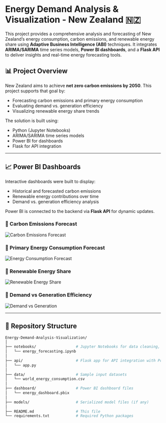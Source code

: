# Energy Demand Analysis & Visualization - New Zealand 🇳🇿

This project provides a comprehensive analysis and forecasting of New Zealand’s energy consumption, carbon emissions, and renewable energy share using **Adaptive Business Intelligence (ABI)** techniques. It integrates **ARIMA/SARIMA** time series models, **Power BI dashboards**, and a **Flask API** to deliver insights and real-time energy forecasting tools.

## 📊 Project Overview

New Zealand aims to achieve **net zero carbon emissions by 2050**. This project supports that goal by:
- Forecasting carbon emissions and primary energy consumption
- Evaluating demand vs. generation efficiency
- Visualizing renewable energy share trends

The solution is built using:
- Python (Jupyter Notebooks)
- ARIMA/SARIMA time series models
- Power BI for dashboards
- Flask for API integration

---

## 📈 Power BI Dashboards

Interactive dashboards were built to display:
- Historical and forecasted carbon emissions
- Renewable energy contributions over time
- Demand vs. generation efficiency analysis

Power BI is connected to the backend via **Flask API** for dynamic updates.

### 🔹 Carbon Emissions Forecast
![Carbon Emissions Forecast](images/carbon_forecast.png)

### 🔹 Primary Energy Consumption Forecast
![Energy Consumption Forecast](images/energy_consumption.png)

### 🔹 Renewable Energy Share
![Renewable Energy Share](images/renewable_share.png)

### 🔹 Demand vs Generation Efficiency
![Demand vs Generation](images/demand_vs_generation.png)

---

## 📂 Repository Structure

```bash
Energy-Demand-Analysis-Visualization/
│
├── notebooks/                  # Jupyter Notebooks for data cleaning, EDA, modeling
│   └── energy_forecasting.ipynb
│
├── api/                        # Flask app for API integration with Power BI
│   └── app.py
│
├── data/                       # Sample input datasets
│   └── world_energy_consumption.csv
│
├── dashboard/                  # Power BI dashboard files
│   └── energy_dashboard.pbix
│
├── models/                     # Serialized model files (if any)
│
├── README.md                   # This file
└── requirements.txt            # Required Python packages
